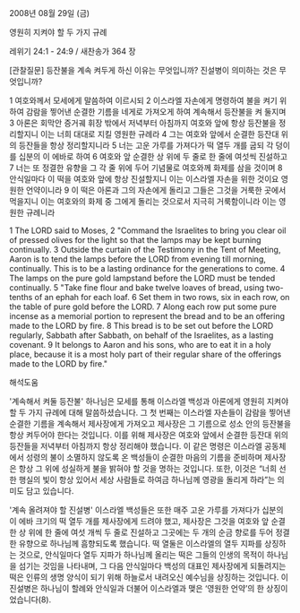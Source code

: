 2008년 08월 29일 (금)

영원히 지켜야 할 두 가지 규례



레위기 24:1 - 24:9 / 새찬송가 364 장


[관찰질문]
등잔불을 계속 켜두게 하신 이유는 무엇입니까? 
진설병이 의미하는 것은 무엇입니까? 

1 여호와께서 모세에게 말씀하여 이르시되 
2 이스라엘 자손에게 명령하여 불을 켜기 위하여 감람을 찧어낸 순결한 기름을 네게로 가져오게 하여 계속해서 등잔불을 켜 둘지며 
3 아론은 회막안 증거궤 휘장 밖에서 저녁부터 아침까지 여호와 앞에 항상 등잔불을 정리할지니 이는 너희 대대로 지킬 영원한 규례라 
4 그는 여호와 앞에서 순결한 등잔대 위의 등잔들을 항상 정리할지니라 
5 너는 고운 가루를 가져다가 떡 열두 개를 굽되 각 덩이를 십분의 이 에바로 하여 
6 여호와 앞 순결한 상 위에 두 줄로 한 줄에 여섯씩 진설하고 
7 너는 또 정결한 유향을 그 각 줄 위에 두어 기념물로 여호와께 화제를 삼을 것이며 
8 안식일마다 이 떡을 여호와 앞에 항상 진설할지니 이는 이스라엘 자손을 위한 것이요 영원한 언약이니라 
9 이 떡은 아론과 그의 자손에게 돌리고 그들은 그것을 거룩한 곳에서 먹을지니 이는 여호와의 화제 중 그에게 돌리는 것으로서 지극히 거룩함이니라 이는 영원한 규례니라 

1 The LORD said to Moses, 
2 "Command the Israelites to bring you clear oil of pressed olives for the light so that the lamps may be kept burning continually. 
3 Outside the curtain of the Testimony in the Tent of Meeting, Aaron is to tend the lamps before the LORD from evening till morning, continually. This is to be a lasting ordinance for the generations to come. 
4 The lamps on the pure gold lampstand before the LORD must be tended continually. 
5 "Take fine flour and bake twelve loaves of bread, using two-tenths of an ephah for each loaf. 
6 Set them in two rows, six in each row, on the table of pure gold before the LORD. 
7 Along each row put some pure incense as a memorial portion to represent the bread and to be an offering made to the LORD by fire. 
8 This bread is to be set out before the LORD regularly, Sabbath after Sabbath, on behalf of the Israelites, as a lasting covenant. 
9 It belongs to Aaron and his sons, who are to eat it in a holy place, because it is a most holy part of their regular share of the offerings made to the LORD by fire."

해석도움





'계속해서 켜둘 등잔불'
 하나님은 모세를 통해 이스라엘 백성과 아론에게 영원히 지켜야 할 두 가지 규례에 대해 말씀하셨습니다. 그 첫 번째는 이스라엘 자손들이 감람을 찧어낸 순결한 기름을 계속해서 제사장에게 가져오고 제사장은 그 기름으로 성소 안의 등잔불을 항상 켜두어야 한다는 것입니다. 이를 위해 제사장은 여호와 앞에서 순결한 등잔대 위의 등잔들을 저녁부터 아침까지 항상 정리해야 했습니다. 이 같은 명령은 이스라엘 공동체에서 성령의 불이 소멸하지 않도록 온 백성들이 순결한 마음의 기름을 준비하며 제사장은 항상 그 위에 성실하게 불을 밝혀야 할 것을 명하는 것입니다. 또한, 이것은 “너희 선한 행실의 빛이 항상 있어서 세상 사람들로 하여금 하나님께 영광을 돌리게 하라”는 의미도 담고 있습니다.       

'계속 올려져야 할 진설병'
 이스라엘 백성들은 또한 매주 고운 가루를 가져다가 십분의 이 에바 크기의 떡 열두 개를 제사장에게 드려야 했고, 제사장은 그것을 여호와 앞 순결한 상 위에 한 줄에 여섯 개씩 두 줄로 진설하고 그곳에는 두 개의 순금 향로를 두어 정결한 유향으로 하나님께 흠향되도록 했습니다. 떡 열둘은 이스라엘의 열두 지파를 상징하는 것으로, 안식일마다 열두 지파가 하나님께 올리는 떡은 그들의 인생의 목적이 하나님을 섬기는 것임을 나타내며, 그 다음 안식일마다 백성의 대표인 제사장에게 되돌려지는 떡은 인류의 생명 양식이 되기 위해 하늘로서 내려오신 예수님을 상징하는 것입니다. 이 진설병은 하나님이 할례와 안식일과 더불어 이스라엘과 맺은 ‘영원한 언약’의 한 상징이었습니다(8).